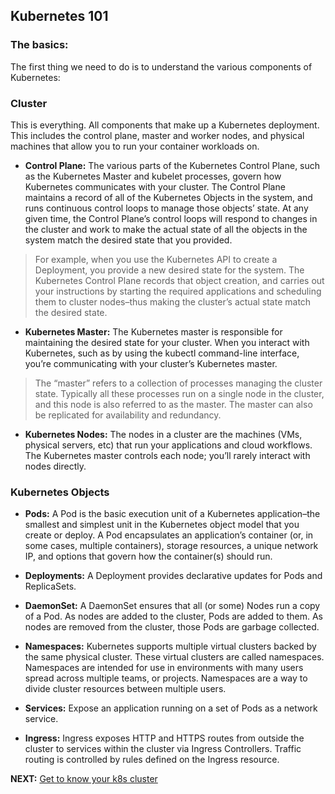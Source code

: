 ## Kubernetes 101

### The basics:

The first thing we need to do is to understand the various components of Kubernetes:

### Cluster
This is everything. All components that make up a Kubernetes deployment. This includes the control plane, master and worker nodes, and physical machines that allow you to run your container workloads on.

* **Control Plane:** The various parts of the Kubernetes Control Plane, such as the Kubernetes Master and kubelet processes, govern how Kubernetes communicates with your cluster. The Control Plane maintains a record of all of the Kubernetes Objects in the system, and runs continuous control loops to manage those objects’ state. At any given time, the Control Plane’s control loops will respond to changes in the cluster and work to make the actual state of all the objects in the system match the desired state that you provided.

> For example, when you use the Kubernetes API to create a Deployment, you provide a new desired state for the system. The Kubernetes Control Plane records that object creation, and carries out your instructions by starting the required applications and scheduling them to cluster nodes–thus making the cluster’s actual state match the desired state.

* **Kubernetes Master:** The Kubernetes master is responsible for maintaining the desired state for your cluster. When you interact with Kubernetes, such as by using the kubectl command-line interface, you’re communicating with your cluster’s Kubernetes master.

> The “master” refers to a collection of processes managing the cluster state. Typically all these processes run on a single node in the cluster, and this node is also referred to as the master. The master can also be replicated for availability and redundancy.

* **Kubernetes Nodes:** The nodes in a cluster are the machines (VMs, physical servers, etc) that run your applications and cloud workflows. The Kubernetes master controls each node; you’ll rarely interact with nodes directly.

### Kubernetes Objects

* **Pods:** A Pod is the basic execution unit of a Kubernetes application–the smallest and simplest unit in the Kubernetes object model that you create or deploy. A Pod encapsulates an application’s container (or, in some cases, multiple containers), storage resources, a unique network IP, and options that govern how the container(s) should run.

* **Deployments:** A Deployment provides declarative updates for Pods and ReplicaSets.

* **DaemonSet:** A DaemonSet ensures that all (or some) Nodes run a copy of a Pod. As nodes are added to the cluster, Pods are added to them. As nodes are removed from the cluster, those Pods are garbage collected.

* **Namespaces:** Kubernetes supports multiple virtual clusters backed by the same physical cluster. These virtual clusters are called namespaces. Namespaces are intended for use in environments with many users spread across multiple teams, or projects. Namespaces are a way to divide cluster resources between multiple users.

* **Services:** Expose an application running on a set of Pods as a network service.

* **Ingress:** Ingress exposes HTTP and HTTPS routes from outside the cluster to services within the cluster via Ingress Controllers. Traffic routing is controlled by rules defined on the Ingress resource.


**NEXT:** [Get to know your k8s cluster](get_to_know_cluster.md)
